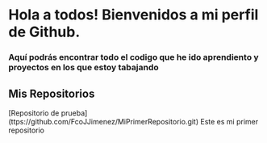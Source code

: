# Hola a todos! Bienvenidos a mi perfil de Github.


### Aquí podrás encontrar todo el codigo que he ido aprendiento y proyectos en los que estoy tabajando

## Mis Repositorios
[Repositorio de prueba] (ttps://github.com/FcoJJimenez/MiPrimerRepositorio.git) Este es mi primer repositorio
